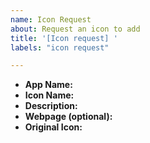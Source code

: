 ```yaml
---
name: Icon Request
about: Request an icon to add
title: '[Icon request] '
labels: "icon request"

---
```


<!--
Before creating a new issue ensure that:

- The icon request is not a duplicate
- The app is not installed by snap (the snap packages have hardcoded paths to icons)
- The app is not a Windows application running under Wine/Crossover
- The title contains application or icon name (Ex: [Icon request] Boostnote)

NOTE:
You'll find most of necessary entries for the icon request in a app's desktop-file, usually placed in /usr/share/applications/ folder (Ex. /usr/share/applications/firefox.desktop).
-->

- **App Name:**
- **Icon Name:**
- **Description:**
- **Webpage (optional):**
- **Original Icon:**
    <!-- upload (or just drag and drop) the original app icon below -->
